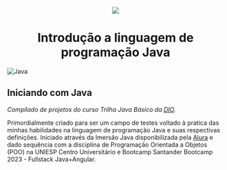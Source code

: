 <p align="center">
  <img src="https://raw.githubusercontent.com/abrahamcalf/programming-languages-logos/master/src/java/java_256x256.png">
  <h1 align="center">Introdução a linguagem de programação Java</h1>
</p>

![Java](https://img.shields.io/badge/java-%23ED8B00.svg?style=for-the-badge&logo=openjdk&logoColor=white)

## Iniciando com Java

*Compilado de projetos do curso Trilha Java Básico da [DIO](https://www.dio.me/).*

Primordialmente criado para ser um campo de testes voltado à pratica das minhas habilidades na linguagem de programação Java e suas respectivas definições. Iniciado através da Imersão Java disponibilizada pela [Alura](https://www.alura.com.br/) e dado sequência com a disciplina de Programação Orientada a Objetos (POO) na UNIESP Centro Universitário e Bootcamp Santander Bootcamp 2023 - Fullstack Java+Angular.
